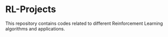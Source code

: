 # RL-Projects
This repository contains codes related to different Reinforcement Learning algorithms and applications. 
